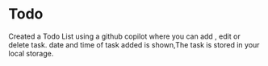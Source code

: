 # Todo
Created a Todo List using a github copilot where you can add , edit or delete task.  date and time of task added is shown,The task is stored in your local storage.
